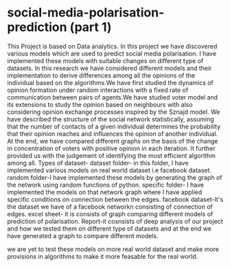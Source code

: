 # social-media-polarisation-prediction (part 1)
This Project is based on Data analytics. In this project we have discovered various models which are used to predict social media polarisation. I have implemented these models with suitable changes on different type of datasets.
In this research we have considered different models and their implementation to derive differences among all the opinions of the individual based on the algorithms.We have first studied the dynamics of opinion formation under random interactions with a fixed rate of communication between pairs of agents.We have studied voter model and its extensions to study the opinion based on neighbours with also considering opinion exchange processes inspired by the Sznajd model. We have described the structure of the social network statistically, assuming that the number of contacts of a given individual determines the probability that their opinion reaches and influences the opinion of another individual.
At the end, we have compared different graphs on the basis of the change in concentration of voters with positive opinion in each iteration. It further provided us with the judgement of identifying the most efficient algorithm among all.
Types of dataset-
dataset folder- in this folder, I have implemented various models on real world dataset i.e facebook dataset.
random folder-I have implemented these models by generating the graph of the network using random functions of python.
specific folder- I have implemented the models on that network graph where I have applied specific conditions on connection between the edges.
facebook dataset-It's the dataset we have of a facebook networkn consisting of connection of edges.
excel sheet- it is consists of graph comparing different models of prediction of polarisation.
Report-it cosnsists of deep analysis of our project and how we tested them on different type of datasets and at the end we have generated a graph to compare different models.

we are yet to test these models on more real world dataset and make more provisions in algorithms to make it more feasable for the real world.


